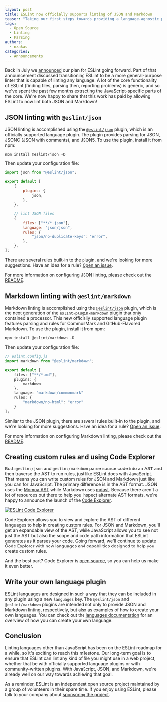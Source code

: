 ```yaml
---
layout: post
title: ESLint now officially supports linting of JSON and Markdown
teaser: "Taking our first steps towards providing a language-agnostic platform for source code linting."
tags:
  - Open Source
  - Linting
  - Parsing
authors:
  - nzakas
categories:
  - Announcements
---
```


Back in July we [announced](/blog/2024/07/whats-coming-next-for-eslint/) our
plan for ESLint going forward. Part of that announcement discussed transitioning
ESLint to be a more general-purpose linter that is capable of linting any
language. A lot of the core functionality of ESLint (finding files, parsing
then, reporting problems) is generic, and so we've spent the past few months
extracting the JavaScript-specific parts of the core. We're now happy to share
that this work has paid by allowing ESLint to now lint both JSON and Markdown!

## JSON linting with `@eslint/json`

JSON linting is accomplished using the
[`@eslint/json`](https://npmjs.com/package/@eslint/json) plugin, which is an
officially supported language plugin. The plugin provides parsing for JSON,
JSONC (JSON with comments), and JSON5. To use the plugin, install it from npm:

```shell
npm install @eslint/json -D
```

Then update your configuration file:

```js
import json from "@eslint/json";

export default [
    {
        plugins: {
            json,
        },
    },

    // lint JSON files
    {
        files: ["**/*.json"],
        language: "json/json",
        rules: {
            "json/no-duplicate-keys": "error",
        },
    },
];
```

There are several rules built-in to the plugin, and we're looking for more suggestions. Have an idea for a rule? [Open an issue](https://github.com/eslint/json/issues).

For more information on configuring JSON linting, please check out the [README]([`@eslint/json`](https://npmjs.com/package/@eslint/json)).

## Markdown linting with `@eslint/markdown`

Markdown linting is accomplished using the
[`@eslint/json`](https://npmjs.com/package/@eslint/markdown) plugin, which is the next generation of the [`eslint-plugin-markdown`](https://npmjs.com/package/eslint-plugin-markdown) plugin that only contained a processor. This new officially supported language plugin features parsing and rules for CommonMark and GitHub-Flavored Markdown. To use the plugin, install it from npm:

```shell
npm install @eslint/markdown -D
```

Then update your configuration file:

```js
// eslint.config.js
import markdown from "@eslint/markdown";

export default [
    files: ["**/*.md"],
    plugins: {
        markdown
    },
    language: "markdown/commonmark",
    rules: {
        "markdown/no-html": "error"
    }
];
```

Similar to the JSON plugin, there are several rules built-in to the plugin, and we're looking for more suggestions. Have an idea for a rule? [Open an issue](https://github.com/eslint/markdown/issues).

For more information on configuring Markdown linting, please check out the [README]([`@eslint/markdown`](https://npmjs.com/package/@eslint/markdown)).

## Creating custom rules and using Code Explorer

Both `@eslint/json` and `@eslint/markdown` parse source code into an AST and then traverse the AST to run rules, just like ESLint does with JavaScript. That means you can write custom rules for JSON and Markdown just like you can for JavaScript. The primary difference is in the AST format. JSON uses the [Momoa AST](https://github.com/humanwhocodes/momoa/) while Markdown uses [mdast](https://github.com/syntax-tree/mdast). Because there aren't a lot of resources out there to help you inspect alternate AST formats, we're happy to announce the launch of the [Code Explorer](https://explorer.eslint.org).

[![ESLint Code Explorer](/assets/images/blog/2024/code-explorer.png)](https://explorer.eslint.org)

Code Explorer allows you to view and explore the AST of different languages to help in creating custom rules. For JSON and Markdown, you'll get an expandable view of the AST, while JavaScript allows you to see not just the AST but also the scope and code path information that ESLint generates as it parses your code. Going forward, we'll continue to update Code Explorer with new languages and capabilities designed to help you create custom rules.

And the best part? Code Explorer is [open source](https://github.com/eslint/code-explorer), so you can help us make it even better.

## Write your own language plugin

ESLint languages are designed in such a way that they can be included in any plugin using a new `languages` key. The `@eslint/json` and `@eslint/markdown` plugins are intended not only to provide JSON and Markdown linting, respectively, but also as examples of how to create your own languages. You can check out the [languages documentation](https://eslint.org/docs/latest/extend/languages) for an overview of how you can create your own language.

## Conclusion

Linting languages other than JavaScript has been on the ESLint roadmap for a while, so it's exciting to reach this milestone. Our long-term goal is to ensure that ESLint can lint any kind of file you might use in a web project, whether that be with officially supported language plugins or with community-written plugins. With JavaScript, JSON, and Markdown, we're already well on our way towards achieving that goal.

As a reminder, ESLint is an independent open source project maintained by a group of volunteers in their spare time. If you enjoy using ESLint, please talk to your company about [sponsoring the project](/donate).
